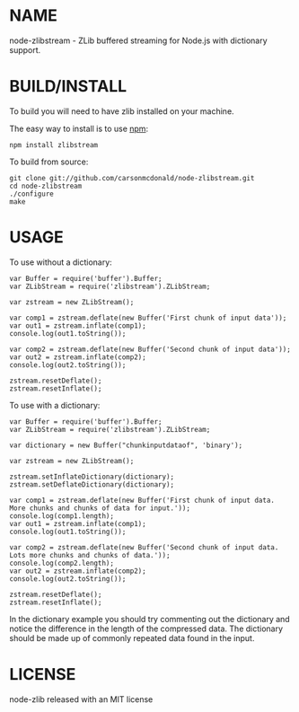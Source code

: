 # NAME

node-zlibstream - ZLib buffered streaming for Node.js with dictionary support.

# BUILD/INSTALL

To build you will need to have zlib installed on your machine.

The easy way to install is to use [npm](https://github.com/isaacs/npm):

    npm install zlibstream

To build from source:

    git clone git://github.com/carsonmcdonald/node-zlibstream.git
    cd node-zlibstream
    ./configure
    make

# USAGE

To use without a dictionary:

    var Buffer = require('buffer').Buffer;
    var ZLibStream = require('zlibstream').ZLibStream;
    
    var zstream = new ZLibStream();

    var comp1 = zstream.deflate(new Buffer('First chunk of input data'));
    var out1 = zstream.inflate(comp1);
    console.log(out1.toString());

    var comp2 = zstream.deflate(new Buffer('Second chunk of input data'));
    var out2 = zstream.inflate(comp2);
    console.log(out2.toString());

    zstream.resetDeflate();
    zstream.resetInflate();

To use with a dictionary:

    var Buffer = require('buffer').Buffer;
    var ZLibStream = require('zlibstream').ZLibStream;
    
    var dictionary = new Buffer("chunkinputdataof", 'binary');

    var zstream = new ZLibStream();

    zstream.setInflateDictionary(dictionary);
    zstream.setDeflateDictionary(dictionary);

    var comp1 = zstream.deflate(new Buffer('First chunk of input data. More chunks and chunks of data for input.'));
    console.log(comp1.length);
    var out1 = zstream.inflate(comp1);
    console.log(out1.toString());

    var comp2 = zstream.deflate(new Buffer('Second chunk of input data. Lots more chunks and chunks of data.'));
    console.log(comp2.length);
    var out2 = zstream.inflate(comp2);
    console.log(out2.toString());

    zstream.resetDeflate();
    zstream.resetInflate();

In the dictionary example you should try commenting out the dictionary and notice the difference in the length of the compressed data. The dictionary should be made up of commonly repeated data found in the input.

# LICENSE

node-zlib released with an MIT license
